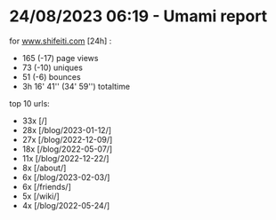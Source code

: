 # 24/08/2023 06:19 - Umami report
for www.shifeiti.com [24h] :

 - 165 (-17) page views
 - 73 (-10) uniques
 - 51 (-6) bounces
 - 3h 16' 41'' (34' 59'') totaltime


top 10 urls:
 - 33x [/]
 - 28x [/blog/2023-01-12/]
 - 27x [/blog/2022-12-09/]
 - 18x [/blog/2022-05-07/]
 - 11x [/blog/2022-12-22/]
 - 8x [/about/]
 - 6x [/blog/2023-02-03/]
 - 6x [/friends/]
 - 5x [/wiki/]
 - 4x [/blog/2022-05-24/]


